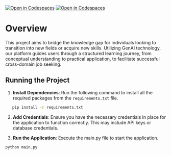 [![Open in Codespaces](https://classroom.github.com/assets/launch-codespace-2972f46106e565e64193e422d61a12cf1da4916b45550586e14ef0a7c637dd04.svg)](https://classroom.github.com/open-in-codespaces?assignment_repo_id=16800060)
[![Open in Codespaces](https://classroom.github.com/assets/launch-codespace-2972f46106e565e64193e422d61a12cf1da4916b45550586e14ef0a7c637dd04.svg)](https://classroom.github.com/open-in-codespaces?assignment_repo_id=16800060)
# Overview

This project aims to bridge the knowledge gap for individuals looking to transition into new fields or acquire new skills. Utilizing GenAI technology, our platform guides users through a structured learning journey, from conceptual understanding to practical application, to facilitate successful cross-domain job seeking.

## Running the Project

1. **Install Dependencies**: Run the following command to install all the required packages from the `requirements.txt` file.
```bash
   pip install -r requirements.txt
```

2. **Add Credentials**: Ensure you have the necessary credentials in place for the application to function correctly. This may include API keys or database credentials.

3. **Run the Application**: Execute the main.py file to start the application.

```bash
python main.py
```
